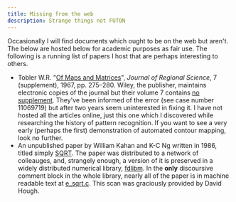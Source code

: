 ```yaml
---
title: Missing from the web
description: Strange things not FUTON
--- 
```


Occasionally I will find documents which ought to be on the web but aren't. The below are hosted below for academic purposes as fair use. The following is a running list of papers I host that are perhaps interesting to others.
* Tobler W.R. "[Of Maps and Matrices](/documents/toblermapsmatrices.pdf)", *Journal of Regional Science*, 7 (supplement), 1967, pp. 275–280. Wiley, the publisher, maintains electronic copies of the journal but their volume 7 contains [no supplement](https://onlinelibrary.wiley.com/loi/14679787/year/1967). They've been informed of the error (see case number 11069719) but after two years seem uninterested in fixing it. I have not hosted all the articles online, just this one which I discovered while researching the history of pattern recognition. If you want to see a very early (perhaps the first) demonstration of automated contour mapping, look no further. 
* An unpublished paper by William Kahan and K-C Ng written in 1986, titled simply [SQRT](/documents/softsqrt.pdf). The paper was distributed to a network of colleauges, and, strangely enough, a version of it is preserved in a widely distributed numerical library, [fdlibm](https://netlib.org/fdlibm/). In the **only** discoursive comment block in the whole library, nearly all of the paper is in machine readable text at [e_sqrt.c](https://netlib.org/fdlibm/e_sqrt.c). This scan was graciously provided by David Hough.
